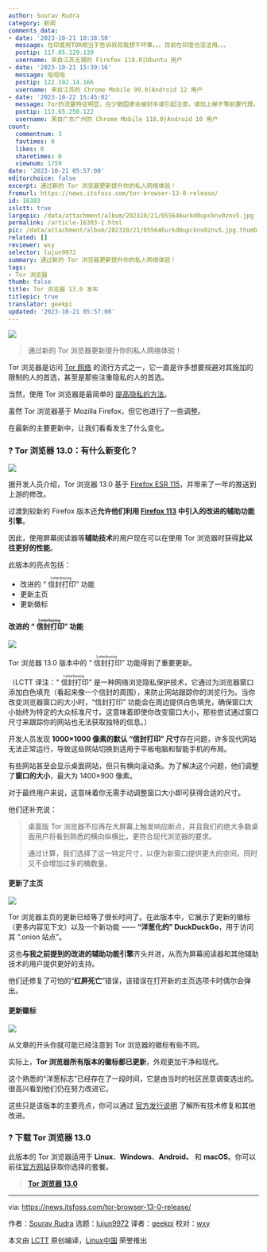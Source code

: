 ```yaml
---
author: Sourav Rudra
category: 新闻
comments_data:
- date: '2023-10-21 10:38:50'
  message: 在印度用TOR相当于告诉叔叔我想干坏事。。。目前在印度也没法用。。。
  postip: 117.85.129.139
  username: 来自江苏无锡的 Firefox 118.0|Ubuntu 用户
- date: '2023-10-21 15:39:16'
  message: 哈哈哈
  postip: 122.192.14.166
  username: 来自江苏的 Chrome Mobile 99.0|Android 12 用户
- date: '2023-10-22 15:45:02'
  message: Tor的流量特征明显，在少数国家会被封杀或引起注意，请加上梯子等前置代理。
  postip: 113.65.250.122
  username: 来自广东广州的 Chrome Mobile 118.0|Android 10 用户
count:
  commentnum: 3
  favtimes: 0
  likes: 0
  sharetimes: 0
  viewnum: 1759
date: '2023-10-21 05:57:00'
editorchoice: false
excerpt: 通过新的 Tor 浏览器更新提升你的私人网络体验！
fromurl: https://news.itsfoss.com/tor-browser-13-0-release/
id: 16303
islctt: true
largepic: /data/attachment/album/202310/21/055646urkd0upcknv0znv5.jpg
permalink: /article-16303-1.html
pic: /data/attachment/album/202310/21/055646urkd0upcknv0znv5.jpg.thumb.jpg
related: []
reviewer: wxy
selector: lujun9972
summary: 通过新的 Tor 浏览器更新提升你的私人网络体验！
tags:
- Tor 浏览器
thumb: false
title: Tor 浏览器 13.0 发布
titlepic: true
translator: geekpi
updated: '2023-10-21 05:57:00'
---
```


![](/data/attachment/album/202310/21/055646urkd0upcknv0znv5.jpg)



> 
> 通过新的 Tor 浏览器更新提升你的私人网络体验！
> 
> 
> 


Tor 浏览器是访问 [Tor 网络](https://en.wikipedia.org/wiki/Tor_(network)) 的流行方式之一，它一直是许多想要规避对其施加的限制的人的首选，甚至是那些注重隐私的人的首选。


当然，使用 Tor 浏览器是最简单的 [提高隐私的方法](https://itsfoss.com/improve-privacy/)。


虽然 Tor 浏览器基于 Mozilla Firefox，但它也进行了一些调整。


在最新的主要更新中，让我们看看发生了什么变化。


### ? Tor 浏览器 13.0：有什么新变化？


![](/data/attachment/album/202310/21/055722r003l3k2y1l45yvj.png)


据开发人员介绍，Tor 浏览器 13.0 基于 [Firefox ESR 115](https://www.mozilla.org/en-US/firefox/115.0esr/releasenotes/)，并带来了一年的推送到上游的修改。


过渡到较新的 Firefox 版本还**允许他们利用 [Firefox 113](https://www.mozilla.org/en-US/firefox/113.0/releasenotes/) 中引入的改进的辅助功能引擎**。


因此，使用屏幕阅读器等**辅助技术**的用户现在可以在使用 Tor 浏览器时获得**比以往更好的性能**。


此版本的亮点包括：


* 改进的 “<ruby> 信封打印 <rt>  Letterboxing </rt></ruby>” 功能
* 更新主页
* 更新徽标


#### 改进的 “<ruby> 信封打印 <rt>  Letterboxing </rt></ruby>” 功能


![](/data/attachment/album/202310/21/055723gfk98ubdrwxajrx0.png)


Tor 浏览器 13.0 版本中的 “<ruby> 信封打印 <rt>  Letterboxing </rt></ruby>” 功能得到了重要更新。


（LCTT 译注：“<ruby> 信封打印 <rt>  Letterboxing </rt></ruby>” 是一种网络浏览隐私保护技术，它通过为浏览器窗口添加白色填充（看起来像一个信封的周围），来防止网站跟踪你的浏览行为。当你改变浏览器窗口的大小时，“信封打印” 功能会在周边提供白色填充，确保窗口大小始终为特定的大众标准尺寸。这意味着即使你改变窗口大小，那些尝试通过窗口尺寸来跟踪你的网站也无法获取独特的信息。）


开发人员发现 **1000×1000 像素的默认 “信封打印” 尺寸**存在问题，许多现代网站无法正常运行，导致这些网站切换到适用于平板电脑和智能手机的布局。


有些网站甚至会显示桌面网站，但只有横向滚动条。为了解决这个问题，他们调整了**窗口的大小**，最大为 1400×900 像素。


对于最终用户来说，这意味着你无需手动调整窗口大小即可获得合适的尺寸。


他们还补充说：



> 
> 桌面版 Tor 浏览器不应再在大屏幕上触发响应断点，并且我们的绝大多数桌面用户将看到熟悉的横向纵横比，更符合现代浏览器的要求。
> 
> 
> 通过计算，我们选择了这一特定尺寸，以便为新窗口提供更大的空间，同时又不会增加过多的桶数量。
> 
> 
> 


#### 更新了主页


![](/data/attachment/album/202310/21/055724e9vr29h996jx44x9.png)


Tor 浏览器主页的更新已经等了很长时间了。在此版本中，它展示了更新的徽标（更多内容见下文）以及一个新功能 —— **“洋葱化的” DuckDuckGo**，用于访问其 “.onion 站点”。


这也**与我之前提到的改进的辅助功能引擎**齐头并进，从而为屏幕阅读器和其他辅助技术的用户提供更好的支持。


他们还修复了可怕的“**红屏死亡**”错误，该错误在打开新的主页选项卡时偶尔会弹出。


#### 更新徽标


![](/data/attachment/album/202310/21/055724l55jiz52ku7iuci0.png)


从文章的开头你就可能已经注意到 Tor 浏览器的徽标有些不同。


实际上，**Tor 浏览器所有版本的徽标都已更新**，外观更加干净和现代。


这个熟悉的“洋葱标志”已经存在了一段时间，它是由当时的社区民意调查选出的。很高兴看到他们仍在努力改进它。


这些只是该版本的主要亮点，你可以通过 [官方发行说明](https://blog.torproject.org/new-release-tor-browser-130/) 了解所有技术修复和其他改进。


### ? 下载 Tor 浏览器 13.0


此版本的 Tor 浏览器适用于 **Linux**、**Windows**、**Android、** 和 **macOS**。你可以前往[官方网站](https://www.torproject.org/download/)获取你选择的套餐。



> 
> **[Tor 浏览器 13.0](https://www.torproject.org/download/)**
> 
> 
> 




---


via: <https://news.itsfoss.com/tor-browser-13-0-release/>


作者：[Sourav Rudra](https://news.itsfoss.com/author/sourav/) 选题：[lujun9972](https://github.com/lujun9972) 译者：[geekpi](https://github.com/geekpi) 校对：[wxy](https://github.com/wxy)


本文由 [LCTT](https://github.com/LCTT/TranslateProject) 原创编译，[Linux中国](https://linux.cn/) 荣誉推出